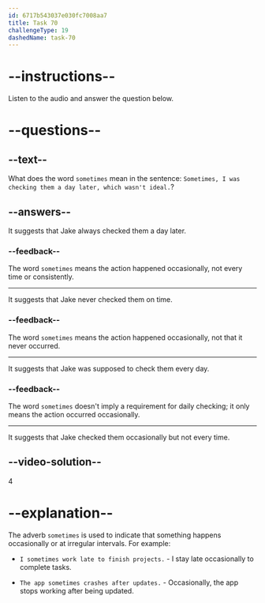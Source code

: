 ```yaml
---
id: 6717b543037e030fc7008aa7
title: Task 70
challengeType: 19
dashedName: task-70
---
```


<!--
AUDIO REFERENCE:
Jake: Sometimes, I was checking them a day later, which wasn't ideal.
-->

# --instructions--

Listen to the audio and answer the question below.

# --questions--

## --text--

What does the word `sometimes` mean in the sentence: `Sometimes, I was checking them a day later, which wasn't ideal.`?

## --answers--

It suggests that Jake always checked them a day later.

### --feedback--

The word `sometimes` means the action happened occasionally, not every time or consistently.

---

It suggests that Jake never checked them on time.

### --feedback--

The word `sometimes` means the action happened occasionally, not that it never occurred.

---

It suggests that Jake was supposed to check them every day.

### --feedback--

The word `sometimes` doesn't imply a requirement for daily checking; it only means the action occurred occasionally.

---

It suggests that Jake checked them occasionally but not every time.

## --video-solution--

4

# --explanation--

The adverb `sometimes` is used to indicate that something happens occasionally or at irregular intervals. For example:

- `I sometimes work late to finish projects.` - I stay late occasionally to complete tasks.

- `The app sometimes crashes after updates.` - Occasionally, the app stops working after being updated.
